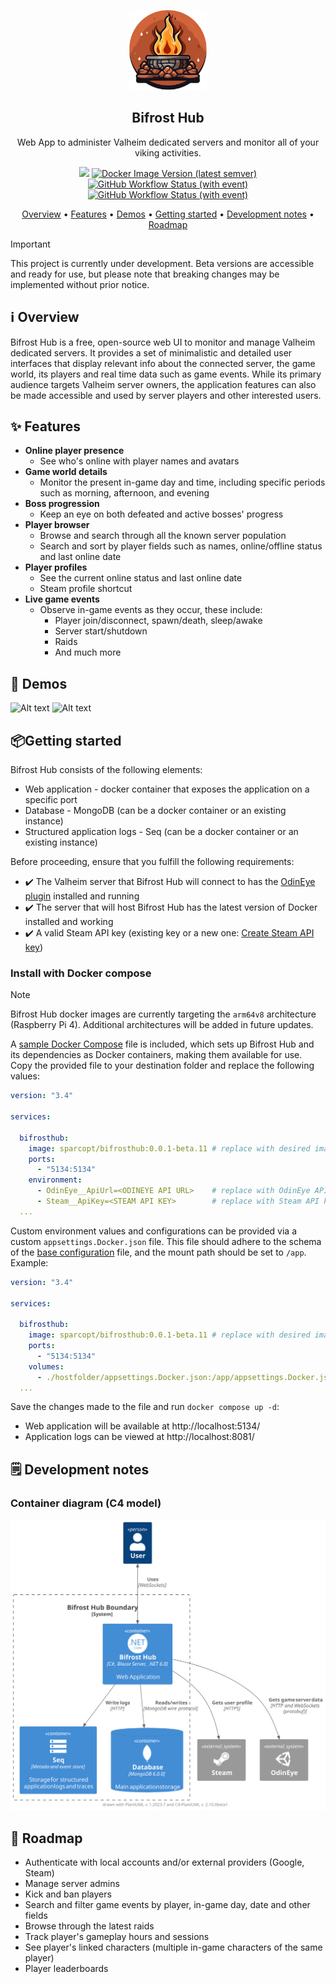 ﻿<p align="center">
  <img src="docs/bifrosthub.png" height="128">
  <h2 align="center">Bifrost Hub</h2>
  <p align="center">Web App to administer Valheim dedicated servers and monitor all of your viking activities.<p>
  <p align="center">
    <img src="https://img.shields.io/github/last-commit/sparcopt/bifrost-hub">
    <a href="https://hub.docker.com/r/sparcopt/bifrosthub" >
    <img alt="Docker Image Version (latest semver)" src="https://img.shields.io/docker/v/sparcopt/bifrosthub?logo=docker"></a>
    <a href="https://github.com/sparcopt/bifrost-hub/actions/workflows/build-main.yaml" >
      <img alt="GitHub Workflow Status (with event)" src="https://img.shields.io/github/actions/workflow/status/sparcopt/bifrost-hub/build-main.yaml?label=main"></a>
    <a href="https://github.com/sparcopt/bifrost-hub/actions/workflows/build-pr.yaml" >
      <img alt="GitHub Workflow Status (with event)" src="https://img.shields.io/github/actions/workflow/status/sparcopt/bifrost-hub/build-pr.yaml?label=pull%20request"></a>
  </p>
</p>

<p align="center">
    <a href="readme.md#ℹ%EF%B8%8F-overview">Overview</a> • 
    <a href="readme.md#-features">Features</a> • 
    <a href="readme.md#-demos">Demos</a> •
    <a href="readme.md#getting-started">Getting started</a> •
    <a href="readme.md#%EF%B8%8F-development-notes">Development notes</a> •
    <a href="readme.md#-roadmap">Roadmap</a>
</p>

> [!IMPORTANT]
> This project is currently under development. Beta versions are accessible and ready for use, but please note that breaking changes may be implemented without prior notice.

## ℹ️ Overview

Bifrost Hub is a free, open-source web UI to monitor and manage Valheim dedicated servers. It provides a set of minimalistic and detailed user interfaces that display relevant info about the connected server, the game world, its players and real time data such as game events.
While its primary audience targets Valheim server owners, the application features can also be made accessible and used by server players and other interested users.

## ✨ Features

- **Online player presence**
  - See who's online with player names and avatars
- **Game world details**
  - Monitor the present in-game day and time, including specific periods such as morning, afternoon, and evening
- **Boss progression**
  - Keep an eye on both defeated and active bosses' progress
- **Player browser**
  - Browse and search through all the known server population
  - Search and sort by player fields such as names, online/offline status and last online date
- **Player profiles**
  - See the current online status and last online date
  - Steam profile shortcut
- **Live game events**
  - Observe in-game events as they occur, these include:
    - Player join/disconnect, spawn/death, sleep/awake
    - Server start/shutdown
    - Raids
    - And much more

## 📸 Demos

![Alt text](docs/ui-demo.gif)
![Alt text](docs/stream-demo.gif)

## 📦Getting started

Bifrost Hub consists of the following elements:
- Web application - docker container that exposes the application on a specific port
- Database - MongoDB (can be a docker container or an existing instance)
- Structured application logs - Seq (can be a docker container or an existing instance)    

Before proceeding, ensure that you fulfill the following requirements:
- ✔️ The Valheim server that Bifrost Hub will connect to has the [OdinEye plugin](https://github.com/sparcopt/odin-eye) installed and running
- ✔️ The server that will host Bifrost Hub has the latest version of Docker installed and working
- ✔️ A valid Steam API key (existing key or a new one: [Create Steam API key](https://steamcommunity.com/dev/apikey))

### Install with Docker compose

> [!NOTE]
> Bifrost Hub docker images are currently targeting the `arm64v8` architecture (Raspberry Pi 4). Additional architectures will be added in future updates.

A [sample Docker Compose](https://github.com/sparcopt/bifrost-hub/blob/main/samples/docker-compose.yaml) file is included, which sets up Bifrost Hub and its dependencies as Docker containers, making them available for use.  
Copy the provided file to your destination folder and replace the following values:

```yaml
version: "3.4"

services:

  bifrosthub:
    image: sparcopt/bifrosthub:0.0.1-beta.11 # replace with desired image version
    ports:
      - "5134:5134"
    environment:
      - OdinEye__ApiUrl=<ODINEYE API URL>    # replace with OdinEye API Url
      - Steam__ApiKey=<STEAM API KEY>        # replace with Steam API key
  ...
```


Custom environment values and configurations can be provided via a custom `appsettings.Docker.json` file. This file should adhere to the schema of the [base configuration](https://github.com/sparcopt/bifrost-hub/blob/main/src/Web.UI/appsettings.json) file, and the mount path should be set to `/app`. Example:

```yaml
version: "3.4"

services:

  bifrosthub:
    image: sparcopt/bifrosthub:0.0.1-beta.11 # replace with desired image version
    ports:
      - "5134:5134"
    volumes:
      - ./hostfolder/appsettings.Docker.json:/app/appsettings.Docker.json
  ...
```

Save the changes made to the file and run `docker compose up -d`:
- Web application will be available at http://localhost:5134/
- Application logs can be viewed at http://localhost:8081/

## 🗒️ Development notes

### Container diagram (C4 model)

![containerDiagram](docs/containerDiagram.svg)

## 📆 Roadmap

- Authenticate with local accounts and/or external providers (Google, Steam)
- Manage server admins
- Kick and ban players
- Search and filter game events by player, in-game day, date and other fields
- Browse through the latest raids
- Track player's gameplay hours and sessions
- See player's linked characters (multiple in-game characters of the same player)
- Player leaderboards
